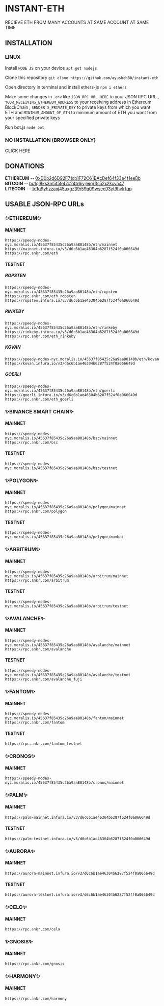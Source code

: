 # INSTANT-ETH
RECIEVE ETH FROM MANY ACCOUNTS AT SAME ACCOUNT AT SAME TIME
## INSTALLATION
### LINUX
Install `NODE JS` on your device `apt get nodejs`

Clone this repository `git clone https://github.com/ayushch80/instant-eth`

Open directory in terminal and install ethers-js `npm i ethers`

Make some changes in `.env` like `JSON_RPC_URL_HERE` to your JSON RPC URL , `YOUR_RECEIVING_ETHEREUM_ADDRESS` to your receiving address in Ethereum BlockChain , `SENDER'S_PRIVATE_KEY` to private keys from which you want ETH and `MINIMUM_AMOUNT_OF_ETH` to minimum amount of ETH you want from your specified private keys

Run bot.js `node bot`

### NO INSTALLATION (BROWSER ONLY)
CLICK HERE

## DONATIONS

<b>ETHEREUM</b> -- [0xD0b2d6D92F71cb1F72C61BAcDef64f33e4f1eeBb](https://etherscan.io/address/0xD0b2d6D92F71cb1F72C61BAcDef64f33e4f1eeBb)<br>
<b>BITCOIN</b> -- [bc1ql8ks3m5f5947c24tr6jvjlejqr3s52x2kcva47](https://www.blockchain.com/btc/address/bc1ql8ks3m5f5947c24tr6jvjlejqr3s52x2kcva47)<br>
<b>LITECOIN</b> -- [ltc1q9yhzzapj45uxgz39r59q09wsee03yt9hvlrfqp](https://blockchair.com/litecoin/address/ltc1q9yhzzapj45uxgz39r59q09wsee03yt9hvlrfqp)

## USABLE JSON-RPC URLs

### ✨ETHEREUM✨

#### MAINNET
```
https://speedy-nodes-nyc.moralis.io/45637f85435c26a9aa80148b/eth/mainnet
https://mainnet.infura.io/v3/d6c6b1ae46304b6287f524f0a066649d
https://rpc.ankr.com/eth
```
#### TESTNET

##### ROPSTEN
```
https://speedy-nodes-nyc.moralis.io/45637f85435c26a9aa80148b/eth/ropsten
https://rpc.ankr.com/eth_ropsten
https://ropsten.infura.io/v3/d6c6b1ae46304b6287f524f0a066649d
```
##### RINKEBY
```
https://speedy-nodes-nyc.moralis.io/45637f85435c26a9aa80148b/eth/rinkeby
https://rinkeby.infura.io/v3/d6c6b1ae46304b6287f524f0a066649d
https://rpc.ankr.com/eth_rinkeby
```
##### KOVAN
```
https://speedy-nodes-nyc.moralis.io/45637f85435c26a9aa80148b/eth/kovan
https://kovan.infura.io/v3/d6c6b1ae46304b6287f524f0a066649d
```
##### GOERLI
```
https://speedy-nodes-nyc.moralis.io/45637f85435c26a9aa80148b/eth/goerli
https://goerli.infura.io/v3/d6c6b1ae46304b6287f524f0a066649d
https://rpc.ankr.com/eth_goerli
```
### ✨BINANCE SMART CHAIN✨

#### MAINNET
```
https://speedy-nodes-nyc.moralis.io/45637f85435c26a9aa80148b/bsc/mainnet
https://rpc.ankr.com/bsc
```
#### TESTNET
```
https://speedy-nodes-nyc.moralis.io/45637f85435c26a9aa80148b/bsc/testnet
```

### ✨POLYGON✨

#### MAINNET
```
https://speedy-nodes-nyc.moralis.io/45637f85435c26a9aa80148b/polygon/mainnet
https://rpc.ankr.com/polygon
```

#### TESTNET
```
https://speedy-nodes-nyc.moralis.io/45637f85435c26a9aa80148b/polygon/mumbai
```

### ✨ARBITRUM✨

#### MAINNET
```
https://speedy-nodes-nyc.moralis.io/45637f85435c26a9aa80148b/arbitrum/mainnet
https://rpc.ankr.com/arbitrum
```
#### TESTNET
```
https://speedy-nodes-nyc.moralis.io/45637f85435c26a9aa80148b/arbitrum/testnet
```


### ✨AVALANCHE✨

#### MAINNET
```
https://speedy-nodes-nyc.moralis.io/45637f85435c26a9aa80148b/avalanche/mainnet
https://rpc.ankr.com/avalanche
```
#### TESTNET
```
https://speedy-nodes-nyc.moralis.io/45637f85435c26a9aa80148b/avalanche/testnet
https://rpc.ankr.com/avalanche_fuji
```

### ✨FANTOM✨

#### MAINNET
```
https://speedy-nodes-nyc.moralis.io/45637f85435c26a9aa80148b/fantom/mainnet
https://rpc.ankr.com/fantom
```
#### TESTNET
```
https://rpc.ankr.com/fantom_testnet
```

### ✨CRONOS✨

#### MAINNET
```
https://speedy-nodes-nyc.moralis.io/45637f85435c26a9aa80148b/cronos/mainnet
```

### ✨PALM✨

#### MAINNET
```
https://palm-mainnet.infura.io/v3/d6c6b1ae46304b6287f524f0a066649d
```

#### TESTNET
```
https://palm-testnet.infura.io/v3/d6c6b1ae46304b6287f524f0a066649d
```

### ✨AURORA✨

#### MAINNET
```
https://aurora-mainnet.infura.io/v3/d6c6b1ae46304b6287f524f0a066649d
```
#### TESTNET
```
https://aurora-testnet.infura.io/v3/d6c6b1ae46304b6287f524f0a066649d
```

### ✨CELO✨

#### MAINNET
```
https://rpc.ankr.com/celo
```

### ✨GNOSIS✨

#### MAINNET
```
https://rpc.ankr.com/gnosis
```

### ✨HARMONY✨

#### MAINNET
```
https://rpc.ankr.com/harmony
```
